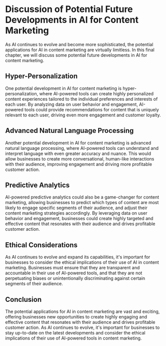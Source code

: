 Discussion of Potential Future Developments in AI for Content Marketing
===================================================================================

As AI continues to evolve and become more sophisticated, the potential applications for AI in content marketing are virtually limitless. In this final chapter, we will discuss some potential future developments in AI for content marketing.

Hyper-Personalization
---------------------

One potential development in AI for content marketing is hyper-personalization, where AI-powered tools can create highly personalized content experiences tailored to the individual preferences and interests of each user. By analyzing data on user behavior and engagement, AI-powered tools could provide recommendations for content that is uniquely relevant to each user, driving even more engagement and customer loyalty.

Advanced Natural Language Processing
------------------------------------

Another potential development in AI for content marketing is advanced natural language processing, where AI-powered tools can understand and interpret language with even greater accuracy and nuance. This would allow businesses to create more conversational, human-like interactions with their audience, improving engagement and driving more profitable customer action.

Predictive Analytics
--------------------

AI-powered predictive analytics could also be a game-changer for content marketing, allowing businesses to predict which types of content are most likely to engage specific segments of their audience, and adjust their content marketing strategies accordingly. By leveraging data on user behavior and engagement, businesses could create highly targeted and effective content that resonates with their audience and drives profitable customer action.

Ethical Considerations
----------------------

As AI continues to evolve and expand its capabilities, it's important for businesses to consider the ethical implications of their use of AI in content marketing. Businesses must ensure that they are transparent and accountable in their use of AI-powered tools, and that they are not perpetuating biases or unintentionally discriminating against certain segments of their audience.

Conclusion
----------

The potential applications for AI in content marketing are vast and exciting, offering businesses new opportunities to create highly engaging and effective content that resonates with their audience and drives profitable customer action. As AI continues to evolve, it's important for businesses to stay up-to-date on the latest developments and consider the ethical implications of their use of AI-powered tools in content marketing.
